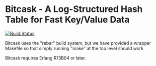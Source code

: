 # Bitcask - A Log-Structured Hash Table for Fast Key/Value Data

[![Build Status](https://secure.travis-ci.org/basho/bitcask.png?branch=master)](http://travis-ci.org/basho/bitcask)

Bitcask uses the "rebar" build system, but we have provided a wrapper
Makefile so that simply running "make" at the top level should work.

Bitcask requires Erlang R13B04 or later.

